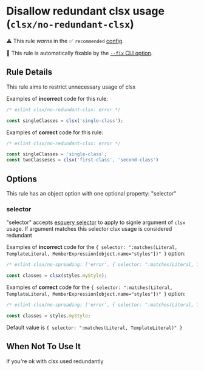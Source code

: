 # Disallow redundant clsx usage (`clsx/no-redundant-clsx`)

⚠️ This rule _warns_ in the ✅ `recommended` [config](https://github.com/temoncher/eslint-plugin-clsx#presets).

🔧 This rule is automatically fixable by the [`--fix` CLI option](https://eslint.org/docs/latest/user-guide/command-line-interface#--fix).

<!-- end auto-generated rule header -->

## Rule Details

This rule aims to restrict unnecessary usage of clsx

Examples of **incorrect** code for this rule:

```js
/* eslint clsx/no-redundant-clsx: error */

const singleClasses = clsx('single-class');
```

Examples of **correct** code for this rule:

```js
/* eslint clsx/no-redundant-clsx: error */

const singleClasses = 'single-class';
const twoClasseses = clsx('first-class', 'second-class')
```

## Options

This rule has an object option with one optional property: "selector"

### selector

"selector" accepts [esquery selector](https://eslint.org/docs/latest/extend/selectors) to apply to signle argument of `clsx` usage. If argument matches this selector clsx usage is considered redundant

Examples of **incorrect** code for the `{ selector: ":matches(Literal, TemplateLiteral, MemberExpression[object.name="styles"])" }` option:

```js
/* eslint clsx/no-spreading: ['error', { selector: ":matches(Literal, TemplateLiteral, MemberExpression[object.name="styles"])" }] */

const classes = clsx(styles.myStyle);
```

Examples of **correct** code for the `{ selector: ":matches(Literal, TemplateLiteral, MemberExpression[object.name="styles"])" }` option:

```js
/* eslint clsx/no-spreading: ['error', { selector: ":matches(Literal, TemplateLiteral, MemberExpression[object.name="styles"])" }] */

const classes = styles.myStyle;
```

Default value is `{ selector: ":matches(Literal, TemplateLiteral)" }`

## When Not To Use It

If you're ok with clsx used redundantly
